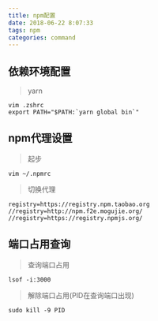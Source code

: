 ```yaml
---
title: npm配置
date: 2018-06-22 8:07:33
tags: npm
categories: command
---
```



<div><!-- more--></div>

## 依赖环境配置


> yarn 


```
vim .zshrc
export PATH="$PATH:`yarn global bin`"
```

## npm代理设置

> 起步

`vim ~/.npmrc`

> 切换代理

```
registry=https://registry.npm.taobao.org
//registry=http://npm.f2e.mogujie.org/
//registry=https://registry.npmjs.org/
```

## 端口占用查询

> 查询端口占用

`lsof -i:3000`


> 解除端口占用(PID在查询端口出现)

`sudo kill -9 PID`





